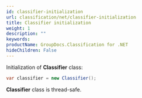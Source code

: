 ```yaml
---
id: classifier-initialization
url: classification/net/classifier-initialization
title: Classifier initialization
weight: 1
description: ""
keywords: 
productName: GroupDocs.Classification for .NET
hideChildren: False
---
```

Initialization of **Classifier** class:

```csharp
var classifier = new Classifier();
```

**Classifier** class is thread-safe.
